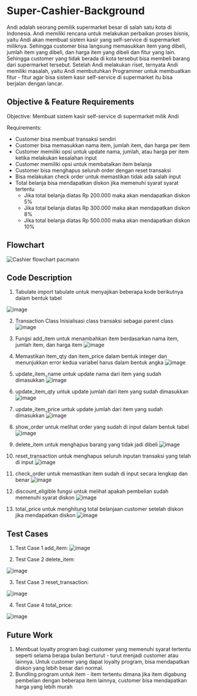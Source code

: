 # Super-Cashier-Background
Andi adalah seorang pemilik supermarket besar di salah satu kota di Indonesia. Andi memiliki rencana untuk melakukan perbaikan proses bisnis, yaitu Andi akan membuat sistem kasir yang self-service di supermarket miliknya. Sehingga customer bisa langsung memasukkan item yang dibeli, jumlah item yang dibeli, dan harga item yang dibeli dan fitur yang lain.
Sehingga customer yang tidak berada di kota tersebut bisa membeli barang dari supermarket tersebut. Setelah Andi melakukan riset, ternyata Andi memiliki masalah, yaitu Andi membutuhkan Programmer untuk membuatkan fitur - fitur agar bisa sistem kasir self-service di supermarket itu bisa berjalan dengan lancar.

## Objective & Feature Requirements
Objective: 
Membuat sistem kasir self-service di supermarket milik Andi

Requirements: 
- Customer bisa membuat transaksi sendiri
- Customer bisa memasukkan nama item, jumlah item, dan harga per item
- Customer memiliki opsi untuk update nama, jumlah, atau harga per item ketika melakukan kesalahan input
- Customer memiliki opsi untuk membatalkan item belanja
- Customer bisa menghapus seluruh order dengan reset transaksi
- Bisa melakukan check order untuk memastikan tidak ada salah input
- Total belanja bisa mendapatkan diskon jika memenuhi syarat syarat tertentu
     -  Jika total belanja diatas Rp 200.000 maka akan mendapatkan diskon 5%
     - Jika total belanja diatas Rp 300.000 maka akan mendapatkan diskon 8%
     - Jika total belanja diatas Rp 500.000 maka akan mendapatkan diskon 10%


## Flowchart
![Cashier flowchart pacmann](https://user-images.githubusercontent.com/130051156/231973794-7872bfff-efa9-4892-aa27-cd544e876acf.png)

## Code Description
1. Tabulate 
import tabulate untuk menyajikan beberapa kode berikutnya dalam bentuk tabel

![image](https://user-images.githubusercontent.com/130051156/232235369-7d61b417-4ebd-4478-b4e9-304de1ac1344.png)


2. Transaction Class
Inisialisasi class transaksi sebagai parent class
![image](https://user-images.githubusercontent.com/130051156/232237886-e06394e3-4a7d-4b8d-949f-00134a78f162.png)


3. Fungsi add_item untuk menambahkan item berdasarkan nama item, jumlah item, dan harga item
![image](https://user-images.githubusercontent.com/130051156/232237923-ed6358f1-6311-4dfc-8c42-8856973deb2d.png)


4. Memastikan item_qty dan item_price dalam bentuk integer dan menunjukkan error kedua variabel harus dalam 
bentuk angka
![image](https://user-images.githubusercontent.com/130051156/232238043-acadb13b-2010-41fa-91f1-7321a7b0ed9e.png)


5. update_item_name untuk update nama dari item yang sudah dimasukkan
![image](https://user-images.githubusercontent.com/130051156/232238345-94617d76-a41f-499a-aeec-96b59ee3e825.png)


6. update_item_qty untuk update jumlah dari item yang sudah dimasukkan
![image](https://user-images.githubusercontent.com/130051156/232238369-0a1bc84b-be11-4030-975e-0b90afe03d05.png)


7. update_item_price untuk update jumlah dari item yang sudah dimasukkan
![image](https://user-images.githubusercontent.com/130051156/232238386-7b2ac646-22b4-4452-95e9-3776a23bdda1.png)


8. show_order untuk melihat order yang sudah di input dalam bentuk tabel
![image](https://user-images.githubusercontent.com/130051156/232238671-070e72bc-be78-43d3-9686-6489e5bd195f.png)


9. delete_item untuk menghapus barang yang tidak jadi dibeli
![image](https://user-images.githubusercontent.com/130051156/232239082-e1e1edc8-9c0f-4d9a-bb6c-a8f8bc6f177b.png)


10. reset_transaction untuk menghapus seluruh inputan transaksi yang telah di input
![image](https://user-images.githubusercontent.com/130051156/232239102-f2af40b0-3010-447b-9e6b-3ac9b96011c4.png)


11. check_order untuk memastikan item sudah di input secara lengkap dan benar
![image](https://user-images.githubusercontent.com/130051156/232239249-37e2852a-63b9-4b34-8a25-7c9705beb9e0.png)


12. discount_eligible fungsi untuk melihat apakah pembelian sudah memenuhi syarat diskon
![image](https://user-images.githubusercontent.com/130051156/232239300-160a077e-2ad3-4af8-b601-46ebf5fa8bad.png)


13. total_price untuk menghitung total belanjaan customer setelah diskon jika mendapatkan diskon
![image](https://user-images.githubusercontent.com/130051156/232239324-90e33c30-6ac1-4efe-8f3a-eb914ec47562.png)


## Test Cases
1. Test Case 1
add_item:
![image](https://user-images.githubusercontent.com/130051156/232277976-b6c8766e-f512-4f6d-a4e9-6e55a76cefab.png)


2. Test Case 2
delete_item:

![image](https://user-images.githubusercontent.com/130051156/232277987-e0aa2da1-6e38-405d-b365-91750ac17d92.png)


3. Test Case 3
reset_transaction:

![image](https://user-images.githubusercontent.com/130051156/232278003-18932f40-9fe2-4006-8875-dcb30a77015d.png)


4. Test Case 4
total_price:

![image](https://user-images.githubusercontent.com/130051156/232278042-b6d0f36b-d821-4162-b3a1-7dcc7d5c37ac.png)


## Future Work
1. Membuat loyalty program bagi customer yang memenuhi syarat tertentu seperti selama berapa bulan berturut - turut menjadi customer atau lainnya. Untuk customer yang dapat loyalty program, bisa mendapatkan diskon yang lebih besar dari normal.
2. Bundling program untuk item - item tertentu dimana jika item digabung pembelian dengan beberapa item lainnya, customer bisa mendapatkan harga yang lebih murah
